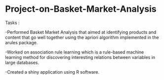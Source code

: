 # Project-on-Basket-Market-Analysis

Tasks : 

-Performed Basket Market Analysis that aimed at identifying products and content that go well together using the apriori algorithm implemented in the arules package.

-Worked on association rule learning which is a rule-based machine learning method for discovering interesting relations between variables in large databases.

-Created a shiny application using R software.
